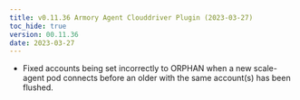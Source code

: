 ```yaml
---
title: v0.11.36 Armory Agent Clouddriver Plugin (2023-03-27)
toc_hide: true
version: 00.11.36
date: 2023-03-27
---
```


- Fixed accounts being set incorrectly to ORPHAN when a new scale-agent pod connects before an older with the same account(s) has been flushed.